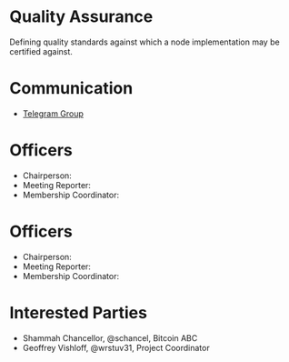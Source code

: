 # Quality Assurance

Defining quality standards against which a node implementation may be
certified against.

# Communication

* [Telegram Group](https://t.me/joinchat/HCYr504kfZ9mWtlywoyprQ)

# Officers

 * Chairperson:
 * Meeting Reporter:
 * Membership Coordinator:

# Officers

 * Chairperson: 
 * Meeting Reporter:
 * Membership Coordinator: 

# Interested Parties

- Shammah Chancellor, @schancel, Bitcoin ABC
- Geoffrey Vishloff, @wrstuv31, Project Coordinator